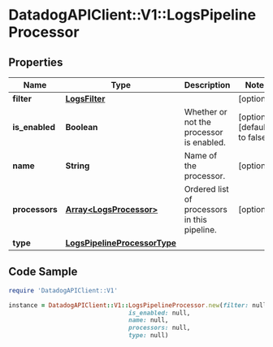 # DatadogAPIClient::V1::LogsPipelineProcessor

## Properties

Name | Type | Description | Notes
------------ | ------------- | ------------- | -------------
**filter** | [**LogsFilter**](LogsFilter.md) |  | [optional] 
**is_enabled** | **Boolean** | Whether or not the processor is enabled. | [optional] [default to false]
**name** | **String** | Name of the processor. | [optional] 
**processors** | [**Array&lt;LogsProcessor&gt;**](LogsProcessor.md) | Ordered list of processors in this pipeline. | [optional] 
**type** | [**LogsPipelineProcessorType**](LogsPipelineProcessorType.md) |  | 

## Code Sample

```ruby
require 'DatadogAPIClient::V1'

instance = DatadogAPIClient::V1::LogsPipelineProcessor.new(filter: null,
                                 is_enabled: null,
                                 name: null,
                                 processors: null,
                                 type: null)
```



